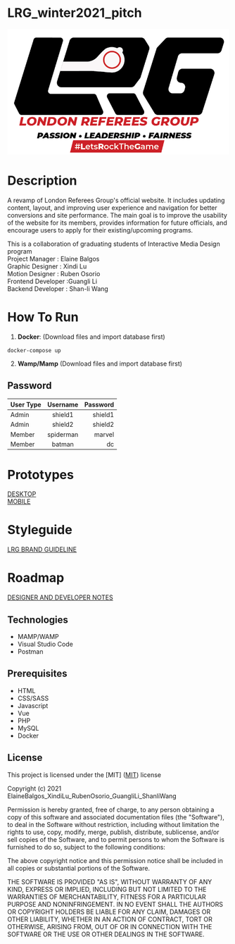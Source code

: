 # LRG_winter2021_pitch
![header image](img/readme.png "London Referees Group")

# Description

A revamp of London Referees Group's official website. It includes updating content, layout, and improving user experience and navigation for better conversions and site performance. The main goal is to improve the usability of the website for its members, provides information for future officials, and encourage users to apply for their existing/upcoming programs.<br>

This is a collaboration of graduating students of Interactive Media Design program<br>
Project Manager : Elaine Balgos<br>
Graphic Designer : Xindi Lu<br>
Motion Designer : Ruben Osorio<br>
Frontend Developer :Guangli Li<br>
Backend Developer : Shan-li Wang <br>

# How To Run


1. **Docker**: (Download files and import database first)

```
docker-compose up
```

2. **Wamp/Mamp** (Download files and import database first)

## Password

| User Type        | Username           | Password  |
| ------------- |:-------------:| -----:|
| Admin  | shield1 | shield1 |
| Admin  | shield2     |   shield2 |
| Member | spiderman      |    marvel |
| Member | batman      |    dc |

# Prototypes

[DESKTOP](https://xd.adobe.com/view/e7c7d666-032d-434f-bef2-5c40cb4fb344-b294/)<br>
[MOBILE](https://xd.adobe.com/view/81a6dcf1-314c-479e-b68a-82c97da11f7a-d4f5/)<br>

# Styleguide

[LRG BRAND GUIDELINE](https://drive.google.com/file/d/1P-iuW2frcjx49tLJFVgmhQHHV8_PRXRL/view?usp=sharing)<br>

# Roadmap

[DESIGNER AND DEVELOPER NOTES](https://docs.google.com/document/d/1dnMzIItQJXBdz44r2DFuqHdKDsmTiPsivwNlWZ1WLjU/edit?usp=sharing)<br>

## Technologies

- MAMP/WAMP
- Visual Studio Code
- Postman

## Prerequisites

- HTML
- CSS/SASS
- Javascript
- Vue
- PHP
- MySQL
- Docker

## License

This project is licensed under the [MIT]
([MIT](https://choosealicense.com/licenses/mit/)) license

Copyright (c) 2021 ElaineBalgos_XindiLu_RubenOsorio_GuangliLi_ShanliWang

Permission is hereby granted, free of charge, to any person obtaining a copy of this software and associated documentation files (the "Software"), to deal in the Software without restriction, including without limitation the rights to use, copy, modify, merge, publish, distribute, sublicense, and/or sell copies of the Software, and to permit persons to whom the Software is furnished to do so, subject to the following conditions:

The above copyright notice and this permission notice shall be included in all copies or substantial portions of the Software.

THE SOFTWARE IS PROVIDED "AS IS", WITHOUT WARRANTY OF ANY KIND, EXPRESS OR IMPLIED, INCLUDING BUT NOT LIMITED TO THE WARRANTIES OF MERCHANTABILITY, FITNESS FOR A PARTICULAR PURPOSE AND NONINFRINGEMENT. IN NO EVENT SHALL THE AUTHORS OR COPYRIGHT HOLDERS BE LIABLE FOR ANY CLAIM, DAMAGES OR OTHER LIABILITY, WHETHER IN AN ACTION OF CONTRACT, TORT OR OTHERWISE, ARISING FROM, OUT OF OR IN CONNECTION WITH THE SOFTWARE OR THE USE OR OTHER DEALINGS IN THE SOFTWARE.
